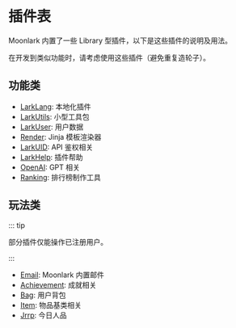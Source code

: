 # 插件表

Moonlark 内置了一些 Library 型插件，以下是这些插件的说明及用法。

在开发到类似功能时，请考虑使用这些插件（避免重复造轮子）。

## 功能类

- [LarkLang](lang): 本地化插件
- [LarkUtils](utils): 小型工具包
- [LarkUser](user): 用户数据
- [Render](render): Jinja 模板渲染器
- [LarkUID](uid): API 鉴权相关
- [LarkHelp](help): 插件帮助
- [OpenAI](openai): GPT 相关
- [Ranking](ranking): 排行榜制作工具

## 玩法类

::: tip

部分插件仅能操作已注册用户。

:::

- [Email](email): Moonlark 内置邮件
- [Achievement](achievement): 成就相关
- [Bag](bag): 用户背包
- [Item](item): 物品基类相关
- [Jrrp](jrrp): 今日人品


